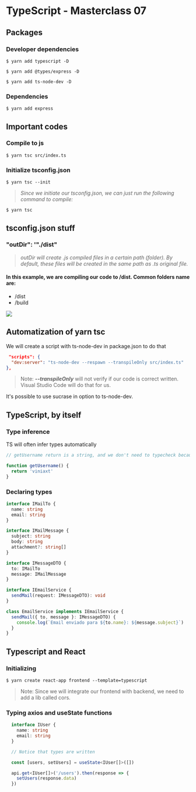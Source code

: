 # TypeScript - Masterclass 07 

## Packages

### Developer dependencies

```
$ yarn add typescript -D

$ yarn add @types/express -D

$ yarn add ts-node-dev -D
```

### Dependencies

```
$ yarn add express
```

## Important codes

### Compile to js

```
$ yarn tsc src/index.ts
```

### Initialize tsconfig.json

```
$ yarn tsc --init
```

> _Since we initiate our tsconfig.json, we can just run the following command to compile:_


```
$ yarn tsc
```

## tsconfig.json stuff

### "outDir": '"./dist"

> _outDir will create .js compiled files in a certain path (folder). By default, these files will be created in the same path as .ts original file._ 

#### In this example, we are compiling our code to /dist. Common folders name are: 
  - /dist 
  - /build

![](./assets/outdir.png)

## Automatization of yarn tsc

  We will create a script with ts-node-dev in package.json to do that

  ```json
   "scripts": {
    "dev:server": "ts-node-dev --respawn --transpileOnly src/index.ts"
  },
  ```

  > Note: ___--transpileOnly___ will not verify if our code is correct written. Visual Studio Code will do that for us.

  It's possible to use sucrase in option to ts-node-dev.

## TypeScript, by itself

### Type inference

  TS will often infer types automatically

  ```js
  // getUsername return is a string, and we don't need to typecheck because it's already made

  function getUsername() {
    return 'viniaxt'
  }
  ```

### Declaring types

  ```ts
  interface IMailTo {
    name: string
    email: string
  }

  interface IMailMessage {
    subject: string
    body: string
    attachment?: string[]
  }

  interface IMessageDTO {
    to: IMailTo
    message: IMailMessage
  }

  interface IEmailService {
    sendMail(request: IMessageDTO): void
  }

  class EmailService implements IEmailService {
    sendMail({ to, message }: IMessageDTO) {
      console.log(`Email enviado para ${to.name}: ${message.subject}`)
    }
  }
  ```

## Typescript and React

  ### Initializing

  ```
  $ yarn create react-app frontend --template=typescript
  ```

  > Note: Since we will integrate our frontend with backend, we need to add a lib called cors.

  ### Typing axios and useState functions

  ```ts
    interface IUser {
      name: string
      email: string
    }

    // Notice that types are written 

    const [users, setUsers] = useState<IUser[]>([])

    api.get<IUser[]>('/users').then(response => {
      setUsers(response.data)
    })

  ```

  

